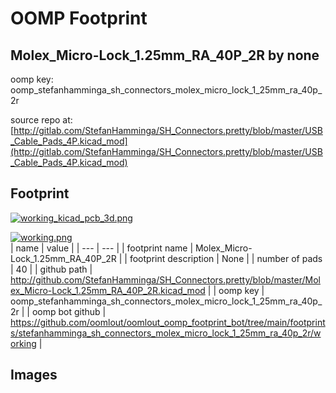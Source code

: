 # OOMP Footprint  
## Molex_Micro-Lock_1.25mm_RA_40P_2R  by none  
  
oomp key: oomp_stefanhamminga_sh_connectors_molex_micro_lock_1_25mm_ra_40p_2r  
  
source repo at: [http://gitlab.com/StefanHamminga/SH_Connectors.pretty/blob/master/USB_Cable_Pads_4P.kicad_mod](http://gitlab.com/StefanHamminga/SH_Connectors.pretty/blob/master/USB_Cable_Pads_4P.kicad_mod)  
## Footprint  
  
[![working_kicad_pcb_3d.png](working_kicad_pcb_3d_600.png)](working_kicad_pcb_3d.png)  
  
[![working.png](working_600.png)](working.png)  
| name | value | 
| --- | --- | 
| footprint name | Molex_Micro-Lock_1.25mm_RA_40P_2R | 
| footprint description | None | 
| number of pads | 40 | 
| github path | http://github.com/StefanHamminga/SH_Connectors.pretty/blob/master/Molex_Micro-Lock_1.25mm_RA_40P_2R.kicad_mod | 
| oomp key | oomp_stefanhamminga_sh_connectors_molex_micro_lock_1_25mm_ra_40p_2r | 
| oomp bot github | https://github.com/oomlout/oomlout_oomp_footprint_bot/tree/main/footprints/stefanhamminga_sh_connectors_molex_micro_lock_1_25mm_ra_40p_2r/working | 
## Images  
